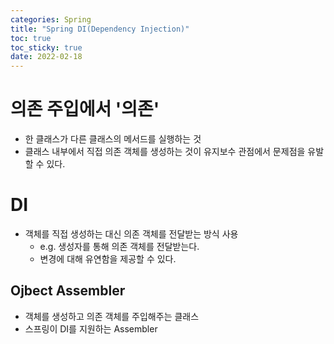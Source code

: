 ```yaml
---
categories: Spring
title: "Spring DI(Dependency Injection)"
toc: true
toc_sticky: true
date: 2022-02-18
---
```


# 의존 주입에서 '의존'
- 한 클래스가 다른 클래스의 메서드를 실행하는 것
- 클래스 내부에서 직접 의존 객체를 생성하는 것이 유지보수 관점에서 문제점을 유발할 수 있다.

# DI
- 객체를 직접 생성하는 대신 의존 객체를 전달받는 방식 사용
    - e.g. 생성자를 통해 의존 객체를 전달받는다.
    - 변경에 대해 유연함을 제공할 수 있다.
    
## Ojbect Assembler
- 객체를 생성하고 의존 객체를 주입해주는 클래스
- 스프링이 DI를 지원하는 Assembler
